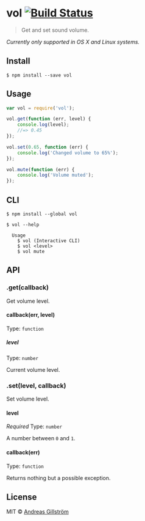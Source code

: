 # vol [![Build Status](https://travis-ci.org/gillstrom/vol.svg?branch=master)](https://travis-ci.org/gillstrom/vol)

> Get and set sound volume.

*Currently only supported in OS X and Linux systems.*


## Install

```
$ npm install --save vol
```


## Usage

```js
var vol = require('vol');

vol.get(function (err, level) {
	console.log(level);
	//=> 0.45
});

vol.set(0.65, function (err) {
	console.log('Changed volume to 65%');
});

vol.mute(function (err) {
	console.log('Volume muted');
});
```


## CLI

```
$ npm install --global vol
```

```
$ vol --help

  Usage
    $ vol (Interactive CLI)
    $ vol <level>
    $ vol mute
```


## API

### .get(callback)

Get volume level.

#### callback(err, level)
  
Type: `function`

##### level

Type: `number`

Current volume level.

### .set(level, callback)

Set volume level.

#### level

*Required*
Type: `number`

A number between `0` and `1`.

#### callback(err)
  
Type: `function`

Returns nothing but a possible exception.


## License

MIT © [Andreas Gillström](http://github.com/gillstrom)

